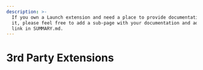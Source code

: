```yaml
---
description: >-
  If you own a Launch extension and need a place to provide documentation for
  it, please feel free to add a sub-page with your documentation and add the nav
  link in SUMMARY.md.
---
```


# 3rd Party Extensions



